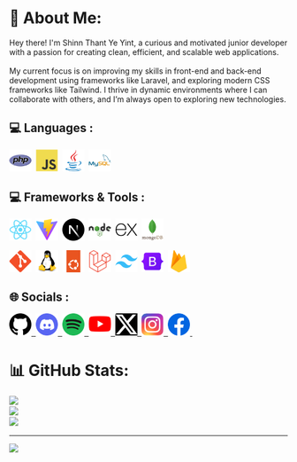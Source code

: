 # 💫 About Me:
Hey there! I'm Shinn Thant Ye Yint, a curious and motivated junior developer with a passion for creating clean, efficient, and scalable web applications.<br><br>My current focus is on improving my skills in front-end and back-end development using frameworks like Laravel, and exploring modern CSS frameworks like Tailwind. I thrive in dynamic environments where I can collaborate with others, and I’m always open to exploring new technologies.

## 💻 Languages :

<div>
  <img src="https://github.com/devicons/devicon/blob/master/icons/php/php-original.svg" title="PHP" alt="PHP" width="40" height="40"/>&nbsp;
  <img src="https://github.com/devicons/devicon/blob/master/icons/javascript/javascript-original.svg" title="JavaScript" alt="JavaScript" width="40" height="40"/>&nbsp;
  <img src="https://github.com/devicons/devicon/blob/master/icons/java/java-original.svg" title="Java" alt="Java" width="40" height="40"/>&nbsp;
  <img src="https://github.com/devicons/devicon/blob/master/icons/mysql/mysql-original-wordmark.svg" title="MYSQL" alt="MYSQL" width="40" height="40"/>&nbsp;
</div>

## 💻 Frameworks & Tools :

<p align="left">
  <img src="https://github.com/devicons/devicon/blob/master/icons/react/react-original.svg" title="react" alt="react" width="40" height="40"/>&nbsp;
  <img src="https://github.com/devicons/devicon/blob/master/icons/vitejs/vitejs-original.svg" title="vitejs" alt="vitejs" width="40" height="40"/>&nbsp;  
  <img src="https://github.com/devicons/devicon/blob/master/icons/nextjs/nextjs-original.svg" title="nextjs" alt="nextjs" width="40" height="40"/>&nbsp;
  <img src="https://github.com/devicons/devicon/blob/master/icons/nodejs/nodejs-original-wordmark.svg" title="nodejs" alt="nodejs" width="40" height="40"/>&nbsp;
  <img src="https://github.com/devicons/devicon/blob/master/icons/express/express-original.svg" title="express" alt="express" width="40" height="40"/>&nbsp;
  <img src="https://github.com/devicons/devicon/blob/master/icons/mongodb/mongodb-original-wordmark.svg" title="mongodb" alt="mongodb" width="40" height="40"/>&nbsp;
</p>

<p align="left">
  <img src="https://github.com/devicons/devicon/blob/master/icons/git/git-original.svg" title="git" alt="git" width="40" height="40"/>&nbsp;
  <img src="https://github.com/devicons/devicon/blob/master/icons/linux/linux-original.svg" title="linux" alt="linux" width="40" height="40"/>&nbsp;
  <img src="https://github.com/devicons/devicon/blob/master/icons/ubuntu/ubuntu-original.svg" title="ubuntu" alt="ubuntu" width="40" height="40"/>&nbsp;
  <img src="https://github.com/devicons/devicon/blob/master/icons/laravel/laravel-original.svg" title="laravel" alt="laravel" width="40" height="40"/>&nbsp;
  <img src="https://github.com/devicons/devicon/blob/master/icons/tailwindcss/tailwindcss-original.svg" title="tailwind" alt="tailwind" width="40" height="40"/>&nbsp;
  <img src="https://github.com/devicons/devicon/blob/master/icons/bootstrap/bootstrap-original.svg" title="bootstrap" alt="bootstrap" width="40" height="40"/>&nbsp;
  <img src="https://github.com/devicons/devicon/blob/master/icons/firebase/firebase-original.svg" title="firebase" alt="firebase" width="40" height="40"/>&nbsp;
</p>


## 🌐 Socials :

<div>
  <a href="https://github.com/Kiernnn">
    <img src="https://github.com/CLorant/readme-social-icons/blob/main/large/filled/github.svg" title="github" alt="github" width="40" height="40"/>&nbsp;
  </a> 
  <a href="https://discord.com/users/kiern_nn">
    <img src="https://github.com/CLorant/readme-social-icons/blob/main/large/filled/discord.svg" title="discord" alt="discord" width="40" height="40"/>&nbsp;
  </a>
  <a href="https://open.spotify.com/user/wzgnjj9r8hyjo8n53qz38xr3u">
    <img src="https://github.com/CLorant/readme-social-icons/blob/main/large/filled/spotify.svg" title="spotify" alt="spotify" width="40" height="40"/>&nbsp;
  </a>
  <a href="https://www.youtube.com/@kern2119">
    <img src="https://github.com/CLorant/readme-social-icons/blob/main/large/filled/youtube.svg" title="youtube" alt="youtube" width="40" height="40"/>&nbsp;
  </a>
  <a href="https://x.com/kiern_nova">
    <img src="https://github.com/CLorant/readme-social-icons/blob/main/large/filled/twitter-x.svg" title="twitter" alt="twitter" width="40" height="40"/>&nbsp;
  </a>
  <a href="https://www.instagram.com/kiern_nova">
    <img src="https://github.com/CLorant/readme-social-icons/blob/main/large/filled/instagram.svg" title="instagram" alt="instagram" width="40" height="40"/>&nbsp;
  </a>
  <a href="https://www.facebook.com/kiern.shinthant.6?mibextid=ZbWKwL">
    <img src="https://github.com/CLorant/readme-social-icons/blob/main/large/filled/facebook.svg" title="facebook" alt="facebook" width="40" height="40"/>&nbsp;
  </a>
</div>


# 📊 GitHub Stats:
![](https://github-readme-stats.vercel.app/api?username=Kiernnn&theme=nightowl&hide_border=false&include_all_commits=true&count_private=true)<br/>
![](https://github-readme-streak-stats.herokuapp.com/?user=Kiernnn&theme=nightowl&hide_border=false)<br/>
![](https://github-readme-stats.vercel.app/api/top-langs/?username=Kiernnn&theme=nightowl&hide_border=false&include_all_commits=true&count_private=true&layout=compact)

---
[![](https://visitcount.itsvg.in/api?id=Kiernnn&icon=0&color=6)](https://visitcount.itsvg.in)
